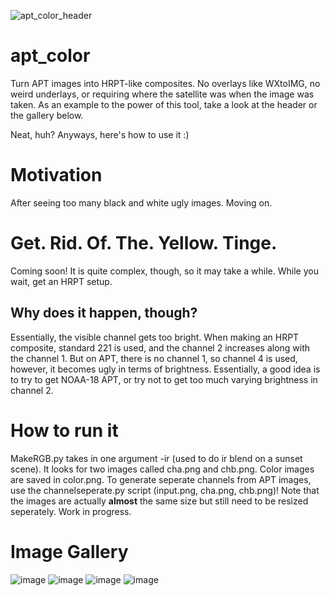 ![apt_color_header](https://user-images.githubusercontent.com/82127189/180015172-bf8c05be-162d-44b2-a38c-67b5dfaab296.png)
# apt_color
Turn APT images into HRPT-like composites. No overlays like WXtoIMG, no weird underlays, or requiring where the satellite was when the image was taken. As an example to the power of this tool, take a look at the header or the gallery below. 



Neat, huh? Anyways, here's how to use it :)

# Motivation

After seeing too many black and white ugly images. Moving on.

# Get. Rid. Of. The. Yellow. Tinge.

Coming soon! It is quite complex, though, so it may take a while. While you wait, get an HRPT setup.

## Why does it happen, though?

Essentially, the visible channel gets too bright. When making an HRPT composite, standard 221 is used, and the channel 2 increases along with the channel 1. But on APT, there is no channel 1, so channel 4 is used, however, it becomes ugly in terms of brightness. Essentially, a good idea is to try to get NOAA-18 APT, or try not to get too much varying brightness in channel 2. 


# How to run it

MakeRGB.py takes in one argument -ir (used to do ir blend on a sunset scene). It looks for two images called cha.png and chb.png. Color images are saved in color.png. To generate seperate channels from APT images, use the channelseperate.py script (input.png, cha.png, chb.png)! Note that the images are actually **almost** the same size but still need to be resized seperately. Work in progress.

# Image Gallery
![image](https://user-images.githubusercontent.com/82127189/179874305-f79dab5b-1c4c-4227-b4fd-fd2273783c05.png)
![image](https://user-images.githubusercontent.com/82127189/179874347-7ae5fa79-27be-4935-b0d9-2ff2352627f0.png)
![image](https://user-images.githubusercontent.com/82127189/179874370-1a154e36-0a6a-4f34-9ae1-92bbd588d747.png)
![image](https://user-images.githubusercontent.com/82127189/179874382-27db0415-18b0-437b-847d-633d82fd50d4.png)



